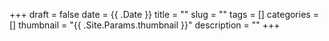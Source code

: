 +++ 
draft = false
date = {{ .Date }}
title = ""
slug = "" 
tags = []
categories = []
thumbnail = "{{ .Site.Params.thumbnail }}"
description = ""
+++

